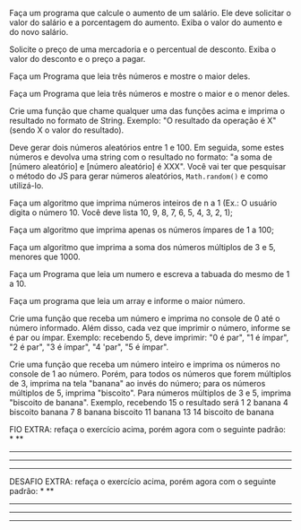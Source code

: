 Faça um programa que calcule o aumento de um salário. Ele deve solicitar o valor do salário e a porcentagem do aumento. Exiba o valor do aumento e do novo salário.

Solicite o preço de uma mercadoria e o percentual de desconto. Exiba o valor do desconto e o preço a pagar.

Faça um Programa que leia três números e mostre o maior deles.

Faça um Programa que leia três números e mostre o maior e o menor deles.

Crie uma função que chame qualquer uma das funções acima e imprima o resultado no formato de String. Exemplo: "O resultado da operação é X" (sendo X o valor do resultado).

Deve gerar dois números aleatórios entre 1 e 100. Em seguida, some estes números e devolva uma string com o resultado no formato: "a soma de [número aleatório] e [número aleatório] é XXX". Você vai ter que pesquisar o método do JS para gerar números aleatórios, `Math.random()` e como utilizá-lo.

Faça um algoritmo que imprima números inteiros de n a 1 (Ex.: O usuário digita o número 10. Você deve lista 10, 9, 8, 7, 6, 5, 4, 3, 2, 1);

Faça um algoritmo que imprima apenas os números ímpares de 1 a 100;

Faça um algoritmo que imprima a soma dos números múltiplos de 3 e 5, menores que 1000.

Faça um Programa que leia um numero e escreva a tabuada do mesmo de 1 a 10.

Faça um programa que leia um array e informe o maior número.

Crie uma função que receba um número e imprima no console de 0 até o número informado. Além disso, cada vez que imprimir o número, informe se é par ou ímpar. Exemplo: recebendo 5, deve imprimir: "0 é par", "1 é ímpar", "2 é par", "3 é ímpar", "4 'par", "5 é ímpar". 

Crie uma função que receba um número inteiro e imprima os números no console de 1 ao número. Porém, para todos os números que forem múltiplos de 3, imprima na tela "banana" ao invés do número; para os números múltiplos de 5, imprima "biscoito". Para números múltiplos de 3 e 5, imprima "biscoito de banana". Exemplo, recebendo 15 o resultado será 1 2 banana 4 biscoito banana 7 8 banana biscoito 11 banana 13 14 biscoito de banana

FIO EXTRA: refaça o exercício acima, porém agora com o seguinte padrão:
    *
   **
  ***
 ****
*****

DESAFIO EXTRA: refaça o exercício acima, porém agora com o seguinte padrão:
    *
   **
  ***
 ****
*****